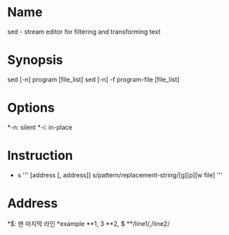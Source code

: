 # Name
sed - stream editor for filtering and transforming text

# Synopsis
sed [-n] program [file_list]
sed [-n] -f program-file [file_list]

# Options
*-n: silent
*-i: in-place

# Instruction
* s
'''
[address [, address]] s/pattern/replacement-string/[g][p][w file]
'''

# Address
*$: 맨 마지막 라인
*example
**1, 3
**2, $
**/line1/,/line2/
